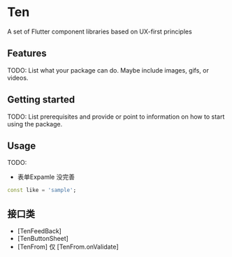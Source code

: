 # Ten
A set of Flutter component libraries based on UX-first principles

## Features

TODO: List what your package can do. Maybe include images, gifs, or videos.

## Getting started

TODO: List prerequisites and provide or point to information on how to
start using the package.

## Usage

TODO: 
- 表单Expamle 没完善

```dart
const like = 'sample';
```

## 接口类
- [TenFeedBack]
- [TenButtonSheet]
- [TenFrom] 仅 [TenFrom.onValidate]
